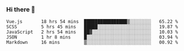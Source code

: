 ### Hi there 👋

<!--
**xin-code/Xin-code** is a ✨ _special_ ✨ repository because its `README.md` (this file) appears on your GitHub profile.

Here are some ideas to get you started:
<!--START_SECTION:waka-->
```text
Vue.js       18 hrs 54 mins  ████████████████▒░░░░░░░░   65.22 % 
SCSS         5 hrs 45 mins   █████░░░░░░░░░░░░░░░░░░░░   19.87 % 
JavaScript   2 hrs 54 mins   ██▓░░░░░░░░░░░░░░░░░░░░░░   10.03 % 
JSON         1 hr 8 mins     █░░░░░░░░░░░░░░░░░░░░░░░░   03.94 % 
Markdown     16 mins         ▒░░░░░░░░░░░░░░░░░░░░░░░░   00.92 % 
```
<!--END_SECTION:waka-->
